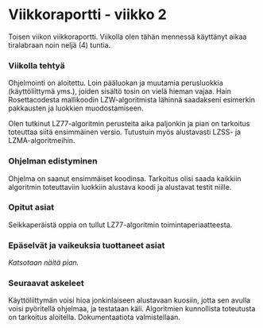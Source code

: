 # Viikkoraportti - viikko 2

Toisen viikon viikkoraportti. Viikolla olen tähän mennessä käyttänyt aikaa tiralabraan noin neljä (4) tuntia.

### Viikolla tehtyä

Ohjelmointi on aloitettu. Loin pääluokan ja muutamia perusluokkia (käyttöliittymä yms.), joiden sisältö tosin on vielä hieman vajaa. Hain Rosettacodesta mallikoodin
LZW-algoritmista lähinnä saadakseni esimerkin pakkausten ja luokkien muodostamiseen.

Olen tutkinut LZ77-algoritmin perusteita aika paljonkin ja pian on tarkoitus toteuttaa siitä ensimmäinen versio. Tutustuin myös alustavasti LZSS- ja LZMA-algoritmeihin.

### Ohjelman edistyminen

Ohjelma on saanut ensimmäiset koodinsa. Tarkoitus olisi saada kaikkiin algoritmin toteuttaviin luokkiin alustava koodi ja alustavat testit niille.

### Opitut asiat

Seikkaperäistä oppia on tullut LZ77-algoritmin toimintaperiaatteesta.

### Epäselvät ja vaikeuksia tuottaneet asiat

*Katsotaan näitä pian.*

### Seuraavat askeleet

Käyttöliittymän voisi hioa jonkinlaiseen alustavaan kuosiin, jotta sen avulla voisi pyöritellä ohjelmaa, ja testataan käli. Algoritmien kunnollista toteutusta on
tarkoitus aloitella. Dokumentaatiota valmistellaan.
